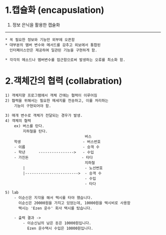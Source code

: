 1.캡슐화 (encapuslation)
=========================
1) 정보 은닉을 활용한 캡슐화
--------------------------
    * 꼭 필요한 정보와 기능만 외부에 오픈함
    * 대부분의 멤버 변수와 메서드를 감추고 외보에서 통합된 
      인터페이스만은 제공하여 일관된 기능을 구현하게 함.

    * 각각의 메소드나 멤버변수를 접근함으로써 발생하는 오류를 최소화 함.

2.객체간의 협력 (collabration)
=============================
    1) 객체지향 프로그램에서 객체 간에는 협력이 이루어짐
    2) 협력을 위해서는 필요한 메세지를 전송하고, 이를 처리하는 
        기능이 구현되어야 함.

    3) 매개 변수로 객체가 전달되는 경우가 발생.
    4) 객체의 협력 
        ex) 버스를 탄다.
            지하철을 탄다.
                                        버스
        학생                            - 버스번호
        - 이름                          - 승객 수
        - 학년      ---------------->   - 수입
        - 가진돈                        - 타다
                                        지하철        
            |                           - 노선번호           
            |------------------------>  - 승객 수
                                        - 수입 
                                        - 타다 

    5) lab
        - 이순신은 지각을 해서 택시를 타야 했습니다.
          이순신은 20000원을 가지고 있었는데, 10000원을 택시비로 사용함
          택시는 'Ezen 운수' 회사 택시를 탔습니다.

        - 출력 결과 ->
            - 이순신님의 남은 돈은 10000원입니다.
              Ezen 운수택시 수입은 10000원입니다.  